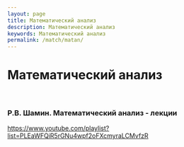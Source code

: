 ```yaml
---
layout: page
title: Математический анализ
description: Математический анализ
keywords: Математический анализ
permalink: /match/matan/
---
```


# Математический анализ

<br/>

### Р.В. Шамин. Математический анализ - лекции

https://www.youtube.com/playlist?list=PLEaWFQiR5rGNu4wpf2oFXcmyraLCMvfzR
